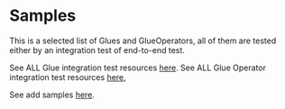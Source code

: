 # Samples

This is a selected list of Glues and GlueOperators, all of them are tested either by an
integration test of end-to-end test.

See ALL Glue integration test resources [here](https://github.com/java-operator-sdk/kubernetes-glue-operator/blob/main/src/test/resources/glue).
See ALL Glue Operator integration test resources [here](https://github.com/java-operator-sdk/kubernetes-glue-operator/blob/main/src/test/resources/glueoperator),

See add samples [here](https://github.com/java-operator-sdk/kubernetes-glue-operator/blob/main/src/test/resources/sample).

 
